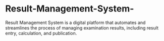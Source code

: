 # Result-Management-System-
Result Management System is a digital platform that automates and streamlines the process of managing examination results, including result entry, calculation, and publication.
